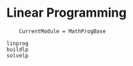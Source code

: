 # Linear Programming

```@meta
	CurrentModule = MathProgBase
```

```@docs
linprog
buildlp
solvelp
```
